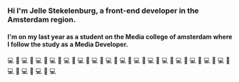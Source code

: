 ### Hi I'm Jelle Stekelenburg, a front-end developer in the Amsterdam region.

#### I'm on my last year as a student on the Media college of amsterdam where I follow the study as a Media Developer.

💻 📱 💻 📱 💻 📱 💻 📱 💻 📱 💻 📱 💻 📱 💻 📱 💻 📱 💻 📱 💻 📱 💻 📱 💻 📱 💻 📱 💻 📱 💻 📱 💻 📱 💻 📱 💻 📱 💻
